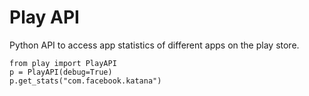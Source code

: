 Play API
========

Python API to access app statistics of different apps on the play store.

```
from play import PlayAPI
p = PlayAPI(debug=True)
p.get_stats("com.facebook.katana")
```
